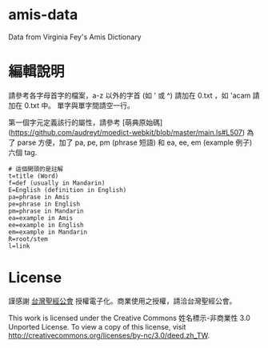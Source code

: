 amis-data
=========

Data from Virginia Fey's Amis Dictionary


編輯說明
========

請參考各字母首字的檔案，a-z 以外的字首 (如 ' 或 ^) 請加在 0.txt ，如 'acam 請加在 0.txt 中。
單字與單字間請空一行。

第一個字元定義該行的屬性，請參考 [萌典原始碼] (https://github.com/audreyt/moedict-webkit/blob/master/main.ls#L507)
為了 parse 方便，加了 pa, pe, pm (phrase 短語) 和 ea, ee, em (example 例子) 六個 tag.

```
# 這個開頭的是註解
t=title (Word)
f=def (usually in Mandarin)
E=English (definition in English)
pa=phrase in Amis
pe=phrase in English
pm=phrase in Mandarin
ea=example in Amis
ee=example in English
em=example in Mandarin
R=root/stem
l=link
```

License
=======

謹感謝 [台灣聖經公會](http://www.biblesociety-tw.org/) 授權電子化。商業使用之授權，請洽台灣聖經公會。

This work is licensed under the Creative Commons 姓名標示-非商業性 3.0 Unported License. To view a copy of this license, visit http://creativecommons.org/licenses/by-nc/3.0/deed.zh_TW.
